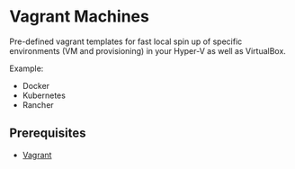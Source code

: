 # Vagrant Machines

Pre-defined vagrant templates for fast local spin up of specific environments (VM and provisioning) in your Hyper-V as well as VirtualBox. 

Example:

* Docker
* Kubernetes
* Rancher

## Prerequisites
* [Vagrant](https://www.vagrantup.com/)